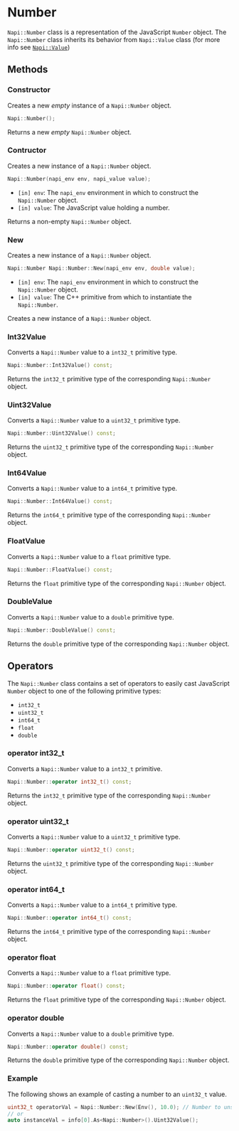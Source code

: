 # Number

`Napi::Number` class is a representation of the JavaScript `Number` object. The
`Napi::Number` class inherits its behavior from `Napi::Value` class
(for more info see [`Napi::Value`](value.md))

## Methods

### Constructor

Creates a new _empty_ instance of a `Napi::Number` object.

```cpp
Napi::Number();
```

Returns a new _empty_ `Napi::Number` object.

### Contructor

Creates a new instance of a `Napi::Number` object.

```cpp
Napi::Number(napi_env env, napi_value value);
```

- `[in] env`: The `napi_env` environment in which to construct the `Napi::Number` object.
- `[in] value`: The JavaScript value holding a number.

Returns a non-empty `Napi::Number` object.

### New

Creates a new instance of a `Napi::Number` object.

```cpp
Napi::Number Napi::Number::New(napi_env env, double value);
```

- `[in] env`: The `napi_env` environment in which to construct the `Napi::Number` object.
- `[in] value`: The C++ primitive from which to instantiate the `Napi::Number`.

Creates a new instance of a `Napi::Number` object.

### Int32Value

Converts a `Napi::Number` value to a `int32_t` primitive type.

```cpp
Napi::Number::Int32Value() const;
```

Returns the `int32_t` primitive type of the corresponding `Napi::Number` object.

### Uint32Value

Converts a `Napi::Number` value to a `uint32_t` primitive type.

```cpp
Napi::Number::Uint32Value() const;
```

Returns the `uint32_t` primitive type of the corresponding `Napi::Number` object.

### Int64Value

Converts a `Napi::Number` value to a `int64_t` primitive type.

```cpp
Napi::Number::Int64Value() const;
```

Returns the `int64_t` primitive type of the corresponding `Napi::Number` object.

### FloatValue

Converts a `Napi::Number` value to a `float` primitive type.

```cpp
Napi::Number::FloatValue() const;
```

Returns the `float` primitive type of the corresponding `Napi::Number` object.

### DoubleValue

Converts a `Napi::Number` value to a `double` primitive type.

```cpp
Napi::Number::DoubleValue() const;
```

Returns the `double` primitive type of the corresponding `Napi::Number` object.

## Operators

The `Napi::Number` class contains a set of operators to easily cast JavaScript
`Number` object to one of the following primitive types:

- `int32_t`
- `uint32_t`
- `int64_t`
- `float`
- `double`

### operator int32_t

Converts a `Napi::Number` value to a `int32_t` primitive.

```cpp
Napi::Number::operator int32_t() const;
```

Returns the `int32_t` primitive type of the corresponding `Napi::Number` object.

### operator uint32_t

Converts a `Napi::Number` value to a `uint32_t` primitive type.

```cpp
Napi::Number::operator uint32_t() const;
```

Returns the `uint32_t` primitive type of the corresponding `Napi::Number` object.

### operator int64_t

Converts a `Napi::Number` value to a `int64_t` primitive type.

```cpp
Napi::Number::operator int64_t() const;
```

Returns the `int64_t` primitive type of the corresponding `Napi::Number` object.

### operator float

Converts a `Napi::Number` value to a `float` primitive type.

```cpp
Napi::Number::operator float() const;
```

Returns the `float` primitive type of the corresponding `Napi::Number` object.

### operator double

Converts a `Napi::Number` value to a `double` primitive type.

```cpp
Napi::Number::operator double() const;
```

Returns the `double` primitive type of the corresponding `Napi::Number` object.

### Example

The following shows an example of casting a number to an `uint32_t` value.

```cpp
uint32_t operatorVal = Napi::Number::New(Env(), 10.0); // Number to unsigned 32 bit integer
// or
auto instanceVal = info[0].As<Napi::Number>().Uint32Value();
```
